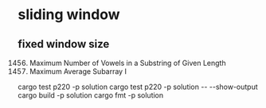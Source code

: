 # sliding window
## fixed window size
1456. Maximum Number of Vowels in a Substring of Given Length
643. Maximum Average Subarray I

cargo test p220 -p solution
cargo test p220 -p solution -- --show-output
cargo build -p solution
cargo fmt -p solution
